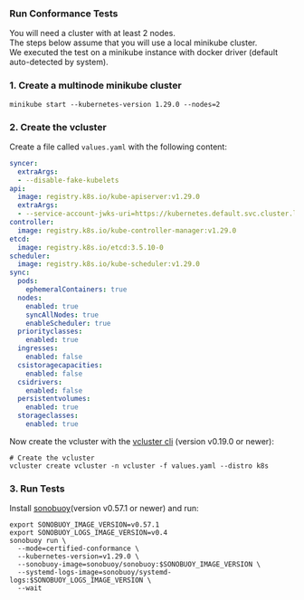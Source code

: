 ### Run Conformance Tests

You will need a cluster with at least 2 nodes.  
The steps below assume that you will use a local minikube cluster.  
We executed the test on a minikube instance with docker driver (default auto-detected by system).


### 1. Create a multinode minikube cluster

```
minikube start --kubernetes-version 1.29.0 --nodes=2
```

### 2. Create the vcluster

Create a file called `values.yaml` with the following content:
```yaml
syncer:
  extraArgs:
  - --disable-fake-kubelets
api:
  image: registry.k8s.io/kube-apiserver:v1.29.0
  extraArgs:
  - --service-account-jwks-uri=https://kubernetes.default.svc.cluster.local/openid/v1/jwks
controller:
  image: registry.k8s.io/kube-controller-manager:v1.29.0
etcd:
  image: registry.k8s.io/etcd:3.5.10-0
scheduler:
  image: registry.k8s.io/kube-scheduler:v1.29.0
sync:
  pods:
    ephemeralContainers: true
  nodes:
    enabled: true
    syncAllNodes: true
    enableScheduler: true
  priorityclasses:
    enabled: true
  ingresses:
    enabled: false
  csistoragecapacities:
    enabled: false
  csidrivers:
    enabled: false
  persistentvolumes:
    enabled: true
  storageclasses:
    enabled: true
```

Now create the vcluster with the [vcluster cli](https://github.com/loft-sh/vcluster/releases) (version v0.19.0 or newer):
```
# Create the vcluster
vcluster create vcluster -n vcluster -f values.yaml --distro k8s
```

### 3. Run Tests

Install [sonobuoy](https://github.com/vmware-tanzu/sonobuoy)(version v0.57.1 or newer) and run:
```
export SONOBUOY_IMAGE_VERSION=v0.57.1
export SONOBUOY_LOGS_IMAGE_VERSION=v0.4
sonobuoy run \
  --mode=certified-conformance \
  --kubernetes-version=v1.29.0 \
  --sonobuoy-image=sonobuoy/sonobuoy:$SONOBUOY_IMAGE_VERSION \
  --systemd-logs-image=sonobuoy/systemd-logs:$SONOBUOY_LOGS_IMAGE_VERSION \
  --wait
```

